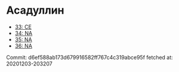 # Асадуллин
- [33: CE](33.md)
- [34: NA](34.md)
- [35: NA](35.md)
- [36: NA](36.md)

Commit: d6ef588ab173d679916582ff767c4c319abce95f
 fetched at: 20201203-203207
